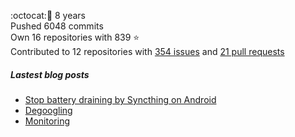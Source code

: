 :octocat::birthday: 8 years  
Pushed 6048 commits  
Own 16 repositories with 839 :star:  
Contributed to 12 repositories with [354 issues](https://github.com/issues?q=is%3Aissue+author%3Aeoli3n) and [21 pull requests](https://github.com/pulls?q=is%3Apr+author%3Aeoli3n+)

##### Lastest blog posts
- [Stop battery draining by Syncthing on Android](https://eoli3n.github.io/2021/12/29/syncthing-battery-draining.html)
- [Degoogling](https://eoli3n.github.io/2021/12/21/degoogling-android.html)
- [Monitoring](https://eoli3n.github.io/2021/12/10/monitoring.html)
